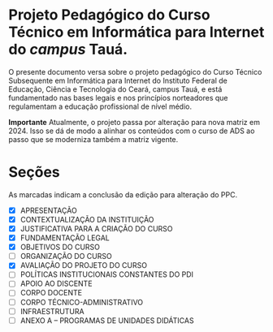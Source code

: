 # Projeto Pedagógico do Curso Técnico em Informática para Internet do *campus* Tauá.


O presente documento versa sobre o projeto pedagógico do Curso Técnico Subsequente em Informática para Internet do Instituto Federal de Educação, Ciência e Tecnologia do Ceará, campus Tauá, e está fundamentado nas bases legais e nos princípios norteadores que regulamentam a educação profissional de nível médio.

**Importante**
Atualmente, o projeto passa por alteração para nova matriz em 2024. Isso se dá de modo a alinhar os conteúdos com o curso de ADS ao passo que se moderniza também a matriz vigente.

# Seções

As marcadas indicam a conclusão da edição para alteração do PPC.

- [X] APRESENTAÇÃO
- [X] CONTEXTUALIZAÇÃO DA INSTITUIÇÃO
- [X] JUSTIFICATIVA PARA A CRIAÇÃO DO CURSO
- [X] FUNDAMENTAÇÃO LEGAL
- [X] OBJETIVOS DO CURSO
- [ ] ORGANIZAÇÃO DO CURSO
- [X] AVALIAÇÃO DO PROJETO DO CURSO 
- [ ] POLÍTICAS INSTITUCIONAIS CONSTANTES DO PDI
- [ ] APOIO AO DISCENTE
- [ ] CORPO DOCENTE
- [ ] CORPO TÉCNICO-ADMINISTRATIVO
- [ ] INFRAESTRUTURA
- [ ] ANEXO A – PROGRAMAS DE UNIDADES DIDÁTICAS
